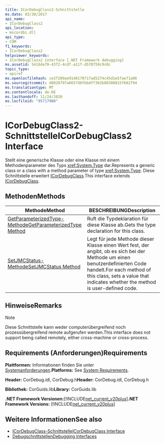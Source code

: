 ```yaml
---
title: ICorDebugClass2-Schnittstelle
ms.date: 03/30/2017
api_name:
- ICorDebugClass2
api_location:
- mscordbi.dll
api_type:
- COM
f1_keywords:
- ICorDebugClass2
helpviewer_keywords:
- ICorDebugClass2 interface [.NET Framework debugging]
ms.assetid: 5416de70-43f2-4cdf-a11f-d570759c9c0c
topic_type:
- apiref
ms.openlocfilehash: ce3f289ae914817071fad5274c45d1e5fae71a06
ms.sourcegitcommit: d8020797a6657d0fbbdff362b80300815f682f94
ms.translationtype: MT
ms.contentlocale: de-DE
ms.lasthandoff: 11/24/2020
ms.locfileid: "95717980"
---
```

# <a name="icordebugclass2-interface"></a><span data-ttu-id="428bd-102">ICorDebugClass2-Schnittstelle</span><span class="sxs-lookup"><span data-stu-id="428bd-102">ICorDebugClass2 Interface</span></span>

<span data-ttu-id="428bd-103">Stellt eine generische Klasse oder eine Klasse mit einem Methodenparameter des Typs <xref:System.Type> dar.</span><span class="sxs-lookup"><span data-stu-id="428bd-103">Represents a generic class or a class with a method parameter of type <xref:System.Type>.</span></span> <span data-ttu-id="428bd-104">Diese Schnittstelle erweitert [ICorDebugClass](icordebugclass-interface.md).</span><span class="sxs-lookup"><span data-stu-id="428bd-104">This interface extends [ICorDebugClass](icordebugclass-interface.md).</span></span>  
  
## <a name="methods"></a><span data-ttu-id="428bd-105">Methoden</span><span class="sxs-lookup"><span data-stu-id="428bd-105">Methods</span></span>  
  
|<span data-ttu-id="428bd-106">Methode</span><span class="sxs-lookup"><span data-stu-id="428bd-106">Method</span></span>|<span data-ttu-id="428bd-107">BESCHREIBUNG</span><span class="sxs-lookup"><span data-stu-id="428bd-107">Description</span></span>|  
|------------|-----------------|  
|[<span data-ttu-id="428bd-108">GetParameterizedType-Methode</span><span class="sxs-lookup"><span data-stu-id="428bd-108">GetParameterizedType Method</span></span>](icordebugclass2-getparameterizedtype-method.md)|<span data-ttu-id="428bd-109">Ruft die Typdeklaration für diese Klasse ab.</span><span class="sxs-lookup"><span data-stu-id="428bd-109">Gets the type declaration for this class.</span></span>|  
|[<span data-ttu-id="428bd-110">SetJMCStatus-Methode</span><span class="sxs-lookup"><span data-stu-id="428bd-110">SetJMCStatus Method</span></span>](icordebugclass2-setjmcstatus-method.md)|<span data-ttu-id="428bd-111">Legt für jede Methode dieser Klasse einen Wert fest, der angibt, ob es sich bei der Methode um einen benutzerdefinierten Code handelt.</span><span class="sxs-lookup"><span data-stu-id="428bd-111">For each method of this class, sets a value that indicates whether the method is user-defined code.</span></span>|  
  
## <a name="remarks"></a><span data-ttu-id="428bd-112">Hinweise</span><span class="sxs-lookup"><span data-stu-id="428bd-112">Remarks</span></span>  
  
> [!NOTE]
> <span data-ttu-id="428bd-113">Diese Schnittstelle kann weder computerübergreifend noch prozessübergreifend remote aufgerufen werden.</span><span class="sxs-lookup"><span data-stu-id="428bd-113">This interface does not support being called remotely, either cross-machine or cross-process.</span></span>  
  
## <a name="requirements"></a><span data-ttu-id="428bd-114">Requirements (Anforderungen)</span><span class="sxs-lookup"><span data-stu-id="428bd-114">Requirements</span></span>  

 <span data-ttu-id="428bd-115">**Plattformen:** Informationen finden Sie unter [Systemanforderungen](../../get-started/system-requirements.md).</span><span class="sxs-lookup"><span data-stu-id="428bd-115">**Platforms:** See [System Requirements](../../get-started/system-requirements.md).</span></span>  
  
 <span data-ttu-id="428bd-116">**Header:** CorDebug.idl, CorDebug.h</span><span class="sxs-lookup"><span data-stu-id="428bd-116">**Header:** CorDebug.idl, CorDebug.h</span></span>  
  
 <span data-ttu-id="428bd-117">**Bibliothek:** CorGuids.lib</span><span class="sxs-lookup"><span data-stu-id="428bd-117">**Library:** CorGuids.lib</span></span>  
  
 <span data-ttu-id="428bd-118">**.NET Framework Versionen:**[!INCLUDE[net_current_v20plus](../../../../includes/net-current-v20plus-md.md)]</span><span class="sxs-lookup"><span data-stu-id="428bd-118">**.NET Framework Versions:** [!INCLUDE[net_current_v20plus](../../../../includes/net-current-v20plus-md.md)]</span></span>  
  
## <a name="see-also"></a><span data-ttu-id="428bd-119">Weitere Informationen</span><span class="sxs-lookup"><span data-stu-id="428bd-119">See also</span></span>

- [<span data-ttu-id="428bd-120">ICorDebugClass-Schnittstelle</span><span class="sxs-lookup"><span data-stu-id="428bd-120">ICorDebugClass Interface</span></span>](icordebugclass-interface.md)
- [<span data-ttu-id="428bd-121">Debugschnittstellen</span><span class="sxs-lookup"><span data-stu-id="428bd-121">Debugging Interfaces</span></span>](debugging-interfaces.md)
